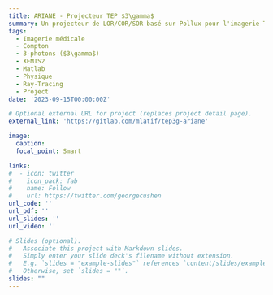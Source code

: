 ```yaml
---
title: ARIANE - Projecteur TEP $3\gamma$
summary: Un projecteur de LOR/COR/SOR basé sur Pollux pour l'imagerie TEP $3\gamma$ et trouver son chemin dans ce sacré boxel.
tags:
  - Imagerie médicale 
  - Compton
  - 3-photons ($3\gamma$)
  - XEMIS2
  - Matlab
  - Physique 
  - Ray-Tracing
  - Project
date: '2023-09-15T00:00:00Z'

# Optional external URL for project (replaces project detail page).
external_link: 'https://gitlab.com/mlatif/tep3g-ariane'

image:
  caption:
  focal_point: Smart

links:
#  - icon: twitter
#    icon_pack: fab
#    name: Follow
#    url: https://twitter.com/georgecushen
url_code: ''
url_pdf: ''
url_slides: ''
url_video: ''

# Slides (optional).
#   Associate this project with Markdown slides.
#   Simply enter your slide deck's filename without extension.
#   E.g. `slides = "example-slides"` references `content/slides/example-slides.md`.
#   Otherwise, set `slides = ""`.
slides: ""
---
```

